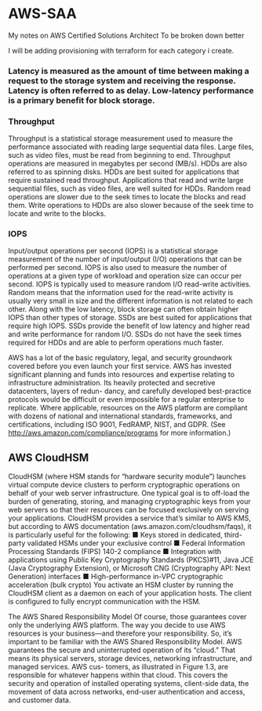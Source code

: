 # AWS-SAA
My notes on AWS Certified Solutions Architect
To be broken down better 

I will be adding provisioning with terraform for each category i create.

### Latency is measured as the amount of time between making a request to the storage system and receiving the response. Latency is often referred to as delay. Low-latency performance is a primary benefit for block storage.

### Throughput
Throughput is a statistical storage measurement used to measure the performance associated with reading large sequential data files. Large files, such as video files, must be read from beginning to end. Throughput operations are measured in megabytes per second (MB/s).
HDDs are also referred to as spinning disks. HDDs are best suited for applications that require sustained read throughput. Applications that read and write large sequential files, such as video files, are well suited for HDDs. Random read operations are slower due to the seek times to locate the blocks and read them. Write operations to HDDs are also slower because of the seek time to locate and write to the blocks.

### IOPS

Input/output operations per second (IOPS) is a statistical storage measurement of the number of input/output (I/O) operations that can be performed per second. IOPS is also used to measure the number of operations at a given type of workload and operation size can occur per second. IOPS is typically used to measure random I/O read-write activities. Random means that the information used for the read-write activity is usually very small in size and the different information is not related to each other.
Along with the low latency, block storage can often obtain higher IOPS than other types of storage. SSDs are best suited for applications that require high IOPS. SSDs provide the benefit of low latency and higher read and write performance for random I/O. SSDs do not have the seek times required for HDDs and are able to perform operations much faster.

AWS has a lot of the basic regulatory, legal, and security groundwork covered before you even launch your first service.
AWS has invested significant planning and funds into resources and expertise relating to infrastructure administration. Its heavily protected and secretive datacenters, layers of redun- dancy, and carefully developed best-practice protocols would be difficult or even impossible for a regular enterprise to replicate.
Where applicable, resources on the AWS platform are compliant with dozens of national and international standards, frameworks, and certifications, including ISO 9001, FedRAMP, NIST, and GDPR. (See http://aws.amazon.com/compliance/programs for more information.)


## AWS CloudHSM
CloudHSM (where HSM stands for “hardware security module”) launches virtual compute
device clusters to perform cryptographic operations on behalf of your web server infrastructure. One typical goal is to off-load the burden of generating, storing, and managing cryptographic keys from your web servers so that their resources can be focused exclusively on
serving your applications.
CloudHSM provides a service that’s similar to AWS KMS, but according to AWS documentation (aws.amazon.com/cloudhsm/faqs), it is particularly useful for the following:
■ Keys stored in dedicated, third-party validated HSMs under your exclusive control
■ Federal Information Processing Standards (FIPS) 140-2 compliance
■ Integration with applications using Public Key Cryptography Standards (PKCS)#11,
Java JCE (Java Cryptography Extension), or Microsoft CNG (Cryptography API: Next
Generation) interfaces
■ High-performance in-VPC cryptographic acceleration (bulk crypto)
You activate an HSM cluster by running the CloudHSM client as a daemon on each
of your application hosts. The client is configured to fully encrypt communication with
the HSM.

The AWS Shared Responsibility Model
Of course, those guarantees cover only the underlying AWS platform. The way you decide to use AWS resources is your business—and therefore your responsibility. So, it’s important to be familiar with the AWS Shared Responsibility Model.
AWS guarantees the secure and uninterrupted operation of its “cloud.” That means its physical servers, storage devices, networking infrastructure, and managed services. AWS cus- tomers, as illustrated in Figure 1.3, are responsible for whatever happens within that cloud. This covers the security and operation of installed operating systems, client-side data, the movement of data across networks, end-user authentication and access, and customer data.


